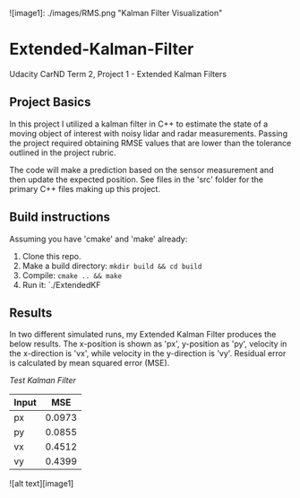 ![image1]: ./images/RMS.png "Kalman Filter Visualization"

# Extended-Kalman-Filter
Udacity CarND Term 2, Project 1 - Extended Kalman Filters

## Project Basics
In this project I utilized a kalman filter in C++ to estimate the state of a moving object of interest with noisy lidar and radar measurements. Passing the project required obtaining RMSE values that are lower than the tolerance outlined in the project rubric.

The code will make a prediction based on the sensor measurement and then update the expected position. See files in the 'src' folder for the primary C++ files making up this project.

## Build instructions
Assuming you have 'cmake' and 'make' already:
1. Clone this repo.
2. Make a build directory: `mkdir build && cd build`
3. Compile: `cmake .. && make`
4. Run it: `./ExtendedKF 

## Results
In two different simulated runs, my Extended Kalman Filter produces the below results. The x-position is shown as 'px', y-position as 'py', velocity in the x-direction is 'vx', while velocity in the y-direction is 'vy'. Residual error is calculated by mean squared error (MSE).

*Test Kalman Filter*

| Input |   MSE   |
| ----- | ------- |
|  px   | 0.0973 |
|  py   | 0.0855 |
|  vx   | 0.4512 |
|  vy   | 0.4399 |





![alt text][image1]
